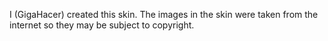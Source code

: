 I (GigaHacer) created this skin. The images in the skin were taken from the internet so they may be subject to copyright.